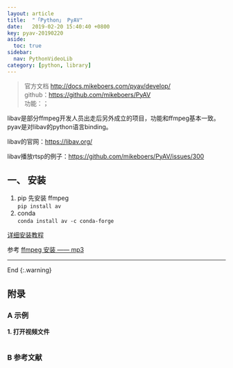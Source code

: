 ```yaml
---
layout: article
title:  "「Python」 PyAV"
date:   2019-02-20 15:40:40 +0800
key: pyav-20190220
aside:
  toc: true
sidebar:
  nav: PythonVideoLib
category: [python, library]
---
```



> 官方文档 <http://docs.mikeboers.com/pyav/develop/>    
github：<https://github.com/mikeboers/PyAV>  
功能：；    

libav是部分ffmpeg开发人员出走后另外成立的项目，功能和ffmpeg基本一致。pyav是对libav的python语言binding。

libav的官网：https://libav.org/

libav播放rtsp的例子：https://github.com/mikeboers/PyAV/issues/300

## 一、 安装  
1. pip
先安装 ffmpeg  
`pip install av`   
2. conda  
 `conda install av -c conda-forge`  

 [详细安装教程](https://docs.mikeboers.com/pyav/develop/installation.html)  


参考 [ffmpeg 安装 —— mp3](/video/videolibrary/2019/01/25/ffmpeg.html#2-扩展功能)   


-------------------  
 End
{:.warning}  


## 附录
### A 示例
<span id="open">**1. 打开视频文件**</span>  

```python

```


### B 参考文献
